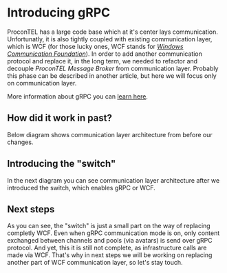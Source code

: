 # Introducing gRPC

ProconTEL has a large code base which at it's center lays communication. Unfortunatly, it is also tightly coupled with existing communication layer, which is WCF (for those lucky ones, WCF stands for [_Windows Communication Foundation_](https://docs.microsoft.com/en-us/dotnet/framework/wcf/whats-wcf)). In order to add another communication protocol and replace it, in the long term, we needed to refactor and decouple _ProconTEL Message Broker_ from communication layer. Probably this phase can be described in another article, but here we will focus only on communication layer.

More information about gRPC you can [learn here](https://grpc.io/docs/what-is-grpc/introduction/).

## How did it work in past?

Below diagram shows communication layer architecture from before our changes.



## Introducing the "switch"

In the next diagram you can see communication layer architecture after we introduced the switch, which enables gRPC or WCF.



## Next steps

As you can see, the "switch" is just a small part on the way of replacing completly WCF. Even when gRPC communication mode is on, only content exchanged between channels and pools (via avatars) is send over gRPC protocol. And yet, this it is still not complete, as infrastructure calls are made via WCF. That's why in next steps we will be working on replacing another part of WCF communication layer, so let's stay touch.